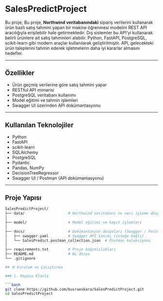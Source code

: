 # SalesPredictProject

Bu proje, Bu proje, **Northwind veritabanındaki** sipariş verilerini kullanarak ürün bazlı satış tahmini yapan bir makine öğrenmesi modelini REST API aracılığıyla erişilebilir hale getirmektedir. Dış sistemler bu API'yi kullanarak belirli ürünlere ait satış tahminleri alabilir. Python, FastAPI, PostgreSQL, scikit-learn gibi modern araçlar kullanılarak geliştirilmiştir. API, gelecekteki ürün taleplerini tahmin ederek işletmelerin daha iyi kararlar almasını hedefler.

---

## Özellikler

- Ürün geçmiş verilerine göre satış tahmini yapar  
- RESTful API mimarisi  
- PostgreSQL veritabanı kullanımı  
- Model eğitimi ve tahmin işlemleri  
- Swagger UI üzerinden API dokümantasyonu  

---

## Kullanılan Teknolojiler

- Python  
- FastAPI  
- scikit-learn  
- SQLAlchemy  
- PostgreSQL
- Pydantic
- Pandas, NumPy
- DecisionTreeRegressor
- Swagger UI / Postman (API dokümantasyonu)

---

## Proje Yapısı

```bash
SalesPredictProject/
├── data/                    # Northwind veritabanı ve veri işleme dosyaları
│
├── model/                   # Model eğitimi ve kayıt işlemleri
│
├── docs/                    # Dokümantasyon dosyaları (Swagger / Postman)
│   ├── swagger.yaml         # Swagger API tanımı (isteğe bağlı)
│   └── SalesPredict.postman_collection.json  # Postman koleksiyonu
│
├── requirements.txt         # Proje bağımlılıkları
├── README.md                # Bu dosya
└── .gitignore

## ⚙️ Kurulum ve Çalıştırma

### 1. Reposu Klonla

```bash
git clone https://github.com/busraeskara/SalesPredictProject.git
cd SalesPredictProject
